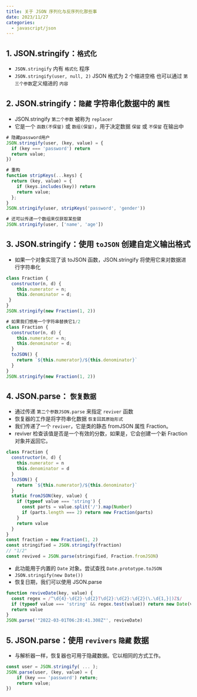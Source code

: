 ```yaml
---
title: 关于 JSON 序列化与反序列化那些事
date: 2023/11/27
categories:
  - javascript/json
---
```


## 1. JSON.stringify：`格式化`

- `JSON.stringify` 内有 `格式化` 程序
- `JSON.stringify(user, null, 2)` JSON 格式为 2 个缩进空格 也可以通过 `第三个参数`定义缩进的 `内容`

## 2. JSON.stringify：`隐藏` 字符串化数据中的 `属性`

- JSON.stringify `第二个参数` 被称为 `replacer`
- 它是一个 `函数(不保留)` 或 `数组(保留)`，用于决定数据 `保留` 或 `不保留` 在输出中

```javascript
# 隐藏password用户
JSON.stringify(user, (key, value) = {
  if (key === 'password') return
  return value;
})

# 重构
function stripKeys(...keys) {
  return (key, value) = {
    if (keys.includes(key)) return
    return value;
  };
}
JSON.stringify(user, stripKeys('password', 'gender'))

# 还可以传递一个数组来仅获取某些键
JSON.stringify(user, ['name', 'age'])
```

## 3. JSON.stringify：使用 `toJSON` 创建自定义输出格式

- 如果一个对象实现了该 toJSON 函数，JSON.stringify 将使用它来对数据进行字符串化

```javascript
class Fraction {
  constructor(n, d) {
    this.numerator = n;
    this.denominator = d;
 }
}
JSON.stringify(new Fraction(1, 2))

# 如果我们想用一个字符串替换它1/2
class Fraction {
  constructor(n, d) {
    this.numerator = n;
    this.denominator = d;
  }
  toJSON() {
    return `${this.numerator}/${this.denominator}`
  }
}
JSON.stringify(new Fraction(1, 2))
```

## 4. JSON.parse： `恢复数据`

- 通过传递 `第二个参数JSON.parse` 来指定 `reviver` 函数
- 恢复器的工作是将字符串化数据 `恢复回其原始形式`
- 我们传递了一个 `reviver`，它是类的静态 fromJSON 属性 Fraction。
- reviver 检查该值是否是一个有效的分数，如果是，它会创建一个新 Fraction 对象并返回它。

```javascript
class Fraction {
  constructor(n, d) {
    this.numerator = n
    this.denominator = d
  }
  toJSON() {
    return `${this.numerator}/${this.denominator}`
  }
  static fromJSON(key, value) {
    if (typeof value === 'string') {
      const parts = value.split('/').map(Number)
      if (parts.length === 2) return new Fraction(parts)
    }
    return value
  }
}
const fraction = new Fraction(1, 2)
const stringified = JSON.stringify(fraction)
// "1/2"
const revived = JSON.parse(stringified, Fraction.fromJSON)
```

- 此功能用于内置的 `Date` 对象。尝试查找 `Date.prototype.toJSON`
- `JSON.stringify(new Date())`
- 恢复日期，我们可以使用 JSON.parse

```javascript
function reviveDate(key, value) {
  const regex = /^\d{4}-\d{2}-\d{2}T\d{2}:\d{2}:\d{2}(\.\d{1,}|)Z$/
  if (typeof value === 'string' && regex.test(value)) return new Date(value)
  return value
}
JSON.parse('"2022-03-01T06:28:41.308Z"', reviveDate)
```

## 5. JSON.parse：使用 `revivers` `隐藏` 数据

- 与解析器一样，恢复器也可用于隐藏数据。它以相同的方式工作。

```javascript
const user = JSON.stringify( ... );
JSON.parse(user, (key, value) = {
    if (key === 'password') return;
    return value;
})
```
